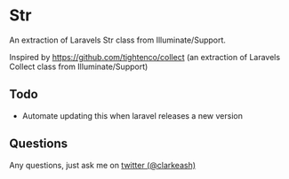 # Str

An extraction of Laravels Str class from Illuminate/Support.

Inspired by https://github.com/tightenco/collect (an extraction of Laravels Collect class from Illuminate/Support)


## Todo

- Automate updating this when laravel releases a new version

## Questions

Any questions, just ask me on [twitter (@clarkeash)](https://twitter.com/clarkeash)
